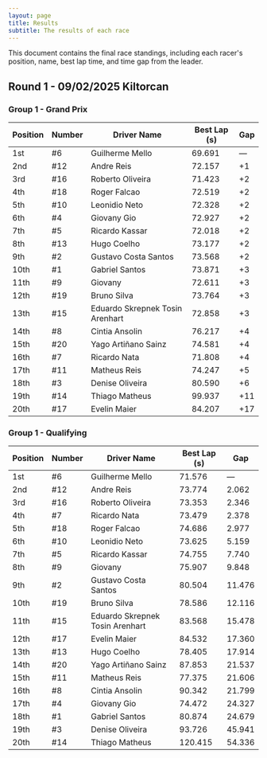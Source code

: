 ```yaml
---
layout: page
title: Results
subtitle: The results of each race
---
```



This document contains the final race standings, including each racer's position, name, best lap time, and time gap from the leader.

## Round 1 - 09/02/2025 Kiltorcan

### Group 1 - Grand Prix

| Position | Number | Driver Name                          | Best Lap (s) | Gap  |
|----------|--------|-------------------------------------|--------------|------|
| 1st      | #6     | Guilherme Mello                     | 69.691       | —    |
| 2nd      | #12    | Andre Reis                          | 72.157       | +1   |
| 3rd      | #16    | Roberto Oliveira                   | 71.423       | +2   |
| 4th      | #18    | Roger Falcao                        | 72.519       | +2   |
| 5th      | #10    | Leonidio Neto                       | 72.328       | +2   |
| 6th      | #4     | Giovany Gio                         | 72.927       | +2   |
| 7th      | #5     | Ricardo Kassar                     | 72.018       | +2   |
| 8th      | #13    | Hugo Coelho                         | 73.177       | +2   |
| 9th      | #2     | Gustavo Costa Santos               | 73.568       | +2   |
| 10th     | #1     | Gabriel Santos                     | 73.871       | +3   |
| 11th     | #9     | Giovany                             | 72.611       | +3   |
| 12th     | #19    | Bruno Silva                        | 73.764       | +3   |
| 13th     | #15    | Eduardo Skrepnek Tosin Arenhart    | 72.858       | +3   |
| 14th     | #8     | Cintia Ansolin                      | 76.217       | +4   |
| 15th     | #20    | Yago Artiñano Sainz                | 74.581       | +4   |
| 16th     | #7     | Ricardo Nata                       | 71.808       | +4   |
| 17th     | #11    | Matheus Reis                       | 74.247       | +5   |
| 18th     | #3     | Denise Oliveira                    | 80.590       | +6   |
| 19th     | #14    | Thiago Matheus                     | 99.937       | +11  |
| 20th     | #17    | Evelin Maier                       | 84.207       | +17  |

### Group 1 - Qualifying

| Position | Number | Driver Name                          | Best Lap (s) | Gap    |
|----------|--------|-------------------------------------|--------------|--------|
| 1st      | #6     | Guilherme Mello                     | 71.576       | —      |
| 2nd      | #12    | Andre Reis                          | 73.774       | 2.062  |
| 3rd      | #16    | Roberto Oliveira                   | 73.353       | 2.346  |
| 4th      | #7     | Ricardo Nata                       | 73.479       | 2.378  |
| 5th      | #18    | Roger Falcao                        | 74.686       | 2.977  |
| 6th      | #10    | Leonidio Neto                       | 73.625       | 5.159  |
| 7th      | #5     | Ricardo Kassar                     | 74.755       | 7.740  |
| 8th      | #9     | Giovany                             | 75.907       | 9.848  |
| 9th      | #2     | Gustavo Costa Santos               | 80.504       | 11.476 |
| 10th     | #19    | Bruno Silva                        | 78.586       | 12.116 |
| 11th     | #15    | Eduardo Skrepnek Tosin Arenhart    | 83.568       | 15.478 |
| 12th     | #17    | Evelin Maier                       | 84.532       | 17.360 |
| 13th     | #13    | Hugo Coelho                         | 78.405       | 17.914 |
| 14th     | #20    | Yago Artiñano Sainz                | 87.853       | 21.537 |
| 15th     | #11    | Matheus Reis                       | 77.375       | 21.606 |
| 16th     | #8     | Cintia Ansolin                      | 90.342       | 21.799 |
| 17th     | #4     | Giovany Gio                         | 74.472       | 24.327 |
| 18th     | #1     | Gabriel Santos                     | 80.874       | 24.679 |
| 19th     | #3     | Denise Oliveira                    | 93.726       | 45.941 |
| 20th     | #14    | Thiago Matheus                     | 120.415      | 54.336 |
